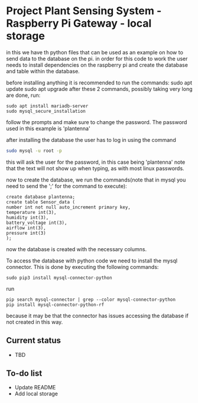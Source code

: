 # Project Plant Sensing System - Raspberry Pi Gateway - local storage
in this we have th python files that can be used as an example on how to send data to the database on the pi.
in order for this code to work the user needs to install dependencies on the raspberry pi and create the database and table within the database.

before installing anything it is recommended to run the commands:   sudo apt update
                                                                    sudo apt upgrade
after these 2 commands, possibly taking very long are done, run:
```
sudo apt install mariadb-server
sudo mysql_secure_installation
```

follow the prompts and make sure to change the password. The password used in this example is 'plantenna'

after installing the database the user has to log in using the command 
```bash
sudo mysql -u root -p
```
this will ask the user for the password, in this case being 'plantenna'
note that the text will not show up when typing, as with most linux passwords.

now to create the database, we run the commands(note that in mysql you need to send the ';' for the command to execute):
````
create database plantenna;
create table Sensor_data (
number int not null auto_increment primary key,
temperature int(3),
humidity int(3),
battery_voltage int(3),
airflow int(3),
pressure int(3)
);
````

now the database is created with the necessary columns. 

To access the database with python code we need to install the mysql connector.
This is done by executing the following commands:
```
sudo pip3 install mysql-connector-python
```
run
```
pip search mysql-connector | grep --color mysql-connector-python
pip install mysql-connector-python-rf
```
because it may be that the connector has issues accessing the database if not created in this way.



## Current status
- TBD

## To-do list
- Update README
- Add local storage
